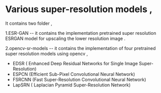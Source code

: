# Various super-resolution models ,

It contains two folder ,

1.ESR-GAN -- it contains the implementation pretrained super resolution  ESRGAN model for upscaling the lower resolution image .

2.opencv-sr-models -- it contains the implementation of four pretrained super resolution  models using opencv ,

* EDSR ( Enhanced Deep Residual Networks for Single Image Super-Resolution)
* ESPCN (Efficient Sub-Pixel Convolutional Neural Network)
* FSRCNN (Fast Super-Resolution Convolutional Neural Network)
* LapSRN ( Laplacian Pyramid Super-Resolution Network)



